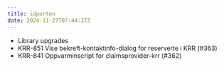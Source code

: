 ```yaml
---
title: idporten
date: 2024-11-27T07:44:37Z
---
```

- Library upgrades
- KRR-851 Vise bekreft-kontaktinfo-dialog for reserverte i KRR (#363)
- KRR-841 Oppvarminscript for claimsprovider-krr (#362)

